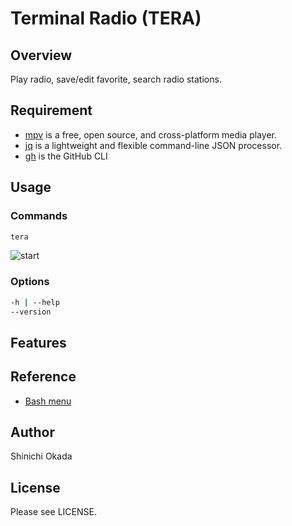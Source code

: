 # Terminal Radio (TERA)

## Overview

Play radio, save/edit favorite, search radio stations.

## Requirement

- [mpv](https://mpv.io/) is a free, open source, and cross-platform media player.
- [jq](https://stedolan.github.io/jq/) is a lightweight and flexible command-line JSON processor.
- [gh](https://cli.github.com/) is the GitHub CLI

## Usage

### Commands

```sh
tera
```

![start](https://raw.githubusercontent.com/shinokada/tera/main/images/radio1.png)

### Options

```sh
-h | --help
--version
```

## Features


## Reference

- [Bash menu](https://devdojo.com/bobbyiliev/how-to-create-an-interactive-menu-in-bash)

## Author

Shinichi Okada

## License

Please see LICENSE.
